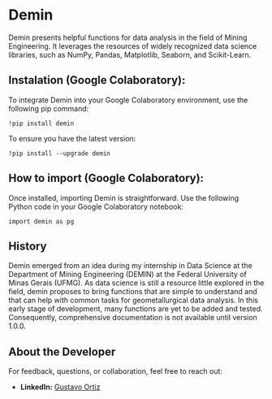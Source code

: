 # Demin
Demin presents helpful functions for data analysis in the field of Mining Engineering. It leverages the resources of widely recognized data science libraries, such as NumPy, Pandas, Matplotlib, Seaborn, and Scikit-Learn.

## Instalation (Google Colaboratory):
To integrate Demin into your Google Colaboratory environment, use the following pip command:
```
!pip install demin
```

To ensure you have the latest version:
```
!pip install --upgrade demin
```

## How to import (Google Colaboratory):
Once installed, importing Demin is straightforward. Use the following Python code in your Google Colaboratory notebook:
```
import demin as pg
```

## History
Demin emerged from an idea during my internship in Data Science at the Department of Mining Engineering (DEMIN) at the Federal University of Minas Gerais (UFMG). As data science is still a resource little explored in the field, demin proposes to bring functions that are simple to understand and that can help with common tasks for geometallurgical data analysis. In this early stage of development, many functions are yet to be added and tested. Consequently, comprehensive documentation is not available until version 1.0.0. 

## About the Developer
For feedback, questions, or collaboration, feel free to reach out:

- **LinkedIn:** [Gustavo Ortiz](https://www.linkedin.com/in/gstvortiz/)